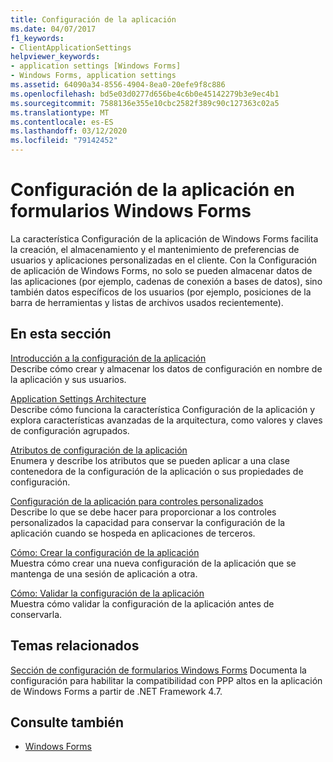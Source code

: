 ```yaml
---
title: Configuración de la aplicación
ms.date: 04/07/2017
f1_keywords:
- ClientApplicationSettings
helpviewer_keywords:
- application settings [Windows Forms]
- Windows Forms, application settings
ms.assetid: 64090a34-8556-4904-8ea0-20efe9f8c886
ms.openlocfilehash: bd5e03d0277d656be4c6b0e45142279b3e9ec4b1
ms.sourcegitcommit: 7588136e355e10cbc2582f389c90c127363c02a5
ms.translationtype: MT
ms.contentlocale: es-ES
ms.lasthandoff: 03/12/2020
ms.locfileid: "79142452"
---
```

# <a name="application-settings-for-windows-forms"></a>Configuración de la aplicación en formularios Windows Forms
La característica Configuración de la aplicación de Windows Forms facilita la creación, el almacenamiento y el mantenimiento de preferencias de usuarios y aplicaciones personalizadas en el cliente. Con la Configuración de aplicación de Windows Forms, no solo se pueden almacenar datos de las aplicaciones (por ejemplo, cadenas de conexión a bases de datos), sino también datos específicos de los usuarios (por ejemplo, posiciones de la barra de herramientas y listas de archivos usados recientemente).  
  
## <a name="in-this-section"></a>En esta sección  
 [Introducción a la configuración de la aplicación](application-settings-overview.md)  
 Describe cómo crear y almacenar los datos de configuración en nombre de la aplicación y sus usuarios.  
  
 [Application Settings Architecture](application-settings-architecture.md)  
 Describe cómo funciona la característica Configuración de la aplicación y explora características avanzadas de la arquitectura, como valores y claves de configuración agrupados.  
  
 [Atributos de configuración de la aplicación](application-settings-attributes.md)  
 Enumera y describe los atributos que se pueden aplicar a una clase contenedora de la configuración de la aplicación o sus propiedades de configuración.  
  
 [Configuración de la aplicación para controles personalizados](application-settings-for-custom-controls.md)  
 Describe lo que se debe hacer para proporcionar a los controles personalizados la capacidad para conservar la configuración de la aplicación cuando se hospeda en aplicaciones de terceros.   
  
 [Cómo: Crear la configuración de la aplicación](how-to-create-application-settings.md)  
 Muestra cómo crear una nueva configuración de la aplicación que se mantenga de una sesión de aplicación a otra.   
  
 [Cómo: Validar la configuración de la aplicación](how-to-validate-application-settings.md)  
 Muestra cómo validar la configuración de la aplicación antes de conservarla.  
  
## <a name="related-topics"></a>Temas relacionados

[Sección de configuración de formularios Windows Forms](../../configure-apps/file-schema/winforms/index.md) Documenta la configuración para habilitar la compatibilidad con PPP altos en la aplicación de Windows Forms a partir de .NET Framework 4.7.

## <a name="see-also"></a>Consulte también

- [Windows Forms](../index.md)

